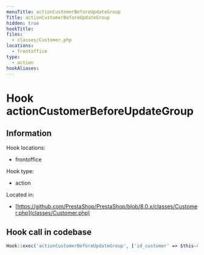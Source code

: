 ```yaml
---
menuTitle: actionCustomerBeforeUpdateGroup
Title: actionCustomerBeforeUpdateGroup
hidden: true
hookTitle: 
files:
  - classes/Customer.php
locations:
  - frontoffice
type:
  - action
hookAliases:
---
```


# Hook actionCustomerBeforeUpdateGroup

## Information

Hook locations: 
  - frontoffice

Hook type: 
  - action

Located in: 
  - [https://github.com/PrestaShop/PrestaShop/blob/8.0.x/classes/Customer.php](classes/Customer.php)

## Hook call in codebase

```php
Hook::exec('actionCustomerBeforeUpdateGroup', ['id_customer' => $this->id, 'groups' => $list])
```